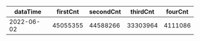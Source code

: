 |dataTime|firstCnt|secondCnt|thirdCnt|fourCnt|
|-|-|-|-|-|
|2022-06-02|45055355|44588266|33303964|4111086|